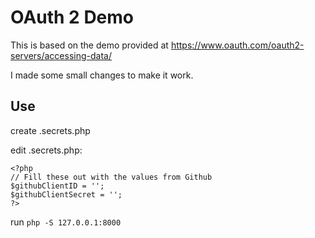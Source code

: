 # OAuth 2 Demo

This is based on the demo provided at https://www.oauth.com/oauth2-servers/accessing-data/

I made some small changes to make it work.

## Use

create .secrets.php

edit .secrets.php:

    <?php
    // Fill these out with the values from Github
    $githubClientID = '';
    $githubClientSecret = '';
    ?>

run `php -S 127.0.0.1:8000`
